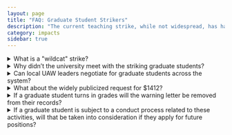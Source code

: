 ```yaml
---
layout: page
title: "FAQ: Graduate Student Strikers"
description: "The current teaching strike, while not widespread, has had a profound and negative impact on the mission of our school.  Learn more about how the teaching strike is affecting our undergraduate students, our staff, and the safety of our campus."
category: impacts
sidebar: true
---
```


<details>
<summary>What is a "wildcat" strike?</summary>
<p>UC Santa Cruz graduate students employed as academic student employees are currently represented by the United Auto Workers (UAW) and under a contract that was ratified in 2018. The University of California’s collective bargaining agreement governs the terms and conditions of employment for readers, tutors, teaching assistants, and graduate student instructors. This contract, including its rights and obligations, applies if a graduate student has an active appointment in one of these positions.</p>

<p>Under the terms of that agreement, academic student employees cannot engage in any strikes, work stoppages, interruptions of work, or any activity that directly or indirectly interferes with university operations while a contract is in place. Withholding grades is direct interference with the university’s operations and a violation of the collective bargaining agreement.
When a group of employees represented by a union defies that union and stages an unauthorized strike, it is known as a "wildcat strike."</p>
</details> 

<details>
<summary>Why didn’t the university meet with the striking graduate students?</summary>

<p>The grade strike is unsanctioned by their union and the striking graduate students are working outside of the union in making demands of the University. Labor law prohibits direct dealing between employees and their employer, which excludes employees’ lawfully recognized union.</p> 
 
<p>Our graduate students play a vital role in supporting our educational mission and their work is deeply valued on our campus. While we cannot and will not take action to open a negotiated systemwide union contract, as the demonstrators have demanded, we’ve met four times with graduate student leaders to help understand the challenges they face. </p>
</details>

<details>
<summary>Can local UAW leaders negotiate for graduate students across the system?</summary>
<p>No, the local UC Santa Cruz UAW representative is not authorized to negotiate on behalf of all graduate students in the collective bargaining process or for employees who are not members of UAW. The University of California negotiated a systemwide contract with UAW 2865, a contract which spans the UC campuses across the state. To discuss terms and conditions of employment, our campus must work through and with the systemwide UAW 2865 organization; this is true even if our campus did not vote to ratify the agreement. Additionally, this contract applies to readers, tutors, teaching assistants and graduate student instructors — not all graduate students.</p>
</details>

<details>
<summary>What about the widely publicized request for $1412?</summary>
<p>Our team for the most part has been unable to replicate this number.  However, using information and methodology cited in early wildcat communications we believe that it may have been calculated as follows:</p>

<p><i>The difference between the average rental price of a 2 and 3 bedroom apartment in Santa Cruz relative to Riverside was calculated to be $1412/month based on Zillow rental data for the last 18 months.</i></p>  

<p>Unfortunately, we believe that a final step--dividing by 2.5 (the average number of people occupying the home) to arrive at a per person average of $565/month was missed.</p>
</details>

<details>
<summary>If a graduate student turns in grades will the warning letter be removed from their records?</summary> 
<p>No. The letters they received are a result of not submitting grades by the February 2 deadline. The dismissal is based on the continued refusal to submit grades from February 2 on.</p>
</details>

<details>
<summary>If a graduate student is subject to a conduct process related to these activities, will that be taken into consideration if they apply for future positions?</summary>
<p>UCSC considers academic standing, employment record and student conduct when evaluating employment performance.</p> </details>
